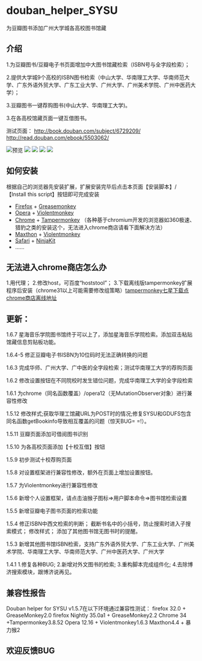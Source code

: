 douban_helper_SYSU
==================

为豆瓣图书添加广州大学城各高校图书馆藏
<h2>介绍</h2>
1.为豆瓣图书/豆瓣电子书页面增加中大图书馆藏检索（ISBN号与全字段检索）；

2.提供大学城9个高校的ISBN图书检索（中山大学、华南理工大学、华南师范大学、广东外语外贸大学、广东工业大学、广州大学、广州美术学院、广州中医药大学）；

3.豆瓣图书一键荐购图书(中山大学、华南理工大学)。

3.在各高校馆藏页面一键互借图书。

测试页面：
http://book.douban.com/subject/6729209/
http://read.douban.com/ebook/5503062/

![预览](https://i.minus.com/ibrP3oZ0LrUT.png)
<img src="https://i.minus.com/ibrP3oZ0LrUT.png" />
<img src="https://i.minus.com/izOhANdHKI7U3.png" />
<img src="https://i.minus.com/imQC3IVQ4OWI.png" />
<img src="https://i.minus.com/ibriQ7Z92iapKf.png" />


<h2>如何安装</h2>
根据自己的浏览器先安装扩展，扩展安装完毕后点击本页面【安装脚本】/【Install this script】按钮即可完成安装
<ul class="simple">
<li><a href="http://www.firefox.com/" class="reference external">Firefox</a> + <a href="https://addons.mozilla.org/firefox/addon/greasemonkey/" class="reference external">Greasemonkey</a></li>
<li><a href="http://www.opera.com/" class="reference external">Opera</a> + <a href="https://addons.opera.com/extensions/details/violent-monkey/" class="reference external">Violentmonkey</a></li>
<li><a href="http://www.google.com/chrome" class="reference external">Chrome</a> + <a href="http://tampermonkey.net" class="reference external">Tampermonkey</a>
（各种基于chromium开发的浏览器如360极速、猎豹之类的安装这个，无法进入chrome商店请看下面解决方法）</li>
<li><a href="http://www.maxthon.cn/" class="reference external">Maxthon</a> + <a href="http://extension.maxthon.cn/detail/index.php?view_id=1680" class="reference external">Violentmonkey</a></li>
<li><a href="http://www.apple.com/cn/safari/" class="reference external">Safari</a> + <a href="http://ss-o.net/safari/extension/NinjaKit.safariextz" class="reference external">NinjaKit</a></li>
<li>……</li>
</ul>

<h2>无法进入chrome商店怎么办</h2>
1.用代理；
2.修改host，可百度“hoststool”；
3.下载离线版tampermonkey扩展程序后安装（chrome31以上可能需要修改组策略）<a href="http://www.qixing123.com/webstore/chrome/Tampermonkey/Tampermonkey.crx">tampermonkey七星下载点</a>  <a href="https://clients2.googleusercontent.com/crx/blobs/QgAAAC6zw0qH2DJtnXe8Z7rUJP2izI4Gb1KxyjdhKF5P5kzhCcw2gxzusRnS4tEsDU_bK7Hrlqb5oKOyKy_9g8fIR-87kT-QZKm4JRu8x5avDi8-AMZSmuUkf2ioLgVLAFww8ms_67Rj-gHuGw/extension_3_8_52.crx">chrome商店离线地址</a>  
<h2>更新：</h2>

<p>1.6.7 星海音乐学院图书馆终于可以上了，添加星海音乐学院检索。添加双击粘贴馆藏信息剪贴板功能。</p>
<p>1.6.4-5 修正豆瓣电子书ISBN为10位码时无法正确转换的问题</p>
<p>1.6.3 完成华师、广州大学、广中医的全字段检索；测试华南理工大学的荐购页面</p>
<p>1.6.2 修改设置按钮在不同院校时发生错位问题，完成华南理工大学的全字段检索</p>
<p>1.6.1 为chrome（同名函数覆盖）/opera12（无MutationObserver对象）进行兼容性修改</p>
<p>1.5.12 修改样式;获取华理工馆藏URL为POST时的情况;修复SYSU和GDUFS包含同名函数getBookinfo导致相互覆盖的问题（惊天BUG= =!）。</p>
<p>1.5.11 豆瓣页面添加可借阅图书识别</p>
<p>1.5.10 为各高校页面添加【十校互借】按钮</p>
<p>1.5.9 初步测试十校荐购页面</p>
<p>1.5.8 对设置框架进行兼容性修改，额外在页面上增加设置按钮。</p>
<p>1.5.7 为Violentmonkey进行兼容性修改</p>
<p>1.5.6 新增个人设置框架，请点击油猴子图标=>用户脚本命令=>图书馆检索设置</p>
<p>1.5.5 新增豆瓣电子图书页面的检索功能</p>
<p>1.5.4  
          修正ISBN中西文检索的判断；
          截断书名中的小括号，防止搜索时进入子搜索模式；
          修改样式；
           添加了其他图书馆无图书时的提醒。
          </p>
<p>1.5.3  新增其他图书馆ISBN检索，支持广东外语外贸大学、广东工业大学、广州美术学院、华南理工大学、华南师范大学、广州中医药大学、广州大学</p>
<p> 1.4.1      
         1.修复各种BUG;
         2.新增对外文图书的检索;
         3.重构脚本完成组件化;
         4.去除博济搜索模块，跟博济说再见。</p>
<h2>兼容性报告</h2>
Douban helper for SYSU v1.5.7在以下环境通过兼容性测试：
firefox 32.0 + GreaseMonkey2.0
firefox Nightly 35.0a1 + GreaseMonkey2.2
Chrome 34 +Tampermonkey3.8.52
Opera 12.16 + Violentmonkey1.6.3
Maxthon4.4 + 暴力猴2

<h2>欢迎反馈BUG</h2>

